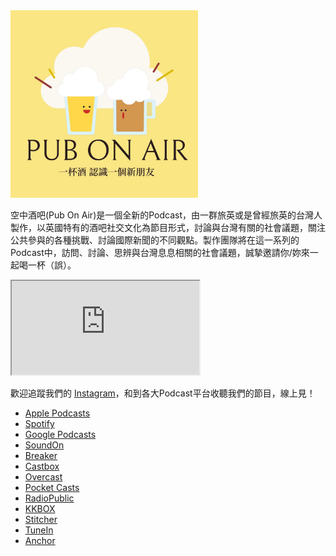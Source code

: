 <img src="pubonair.jpg" width=300>
<p>空中酒吧(Pub On Air)是一個全新的Podcast，由一群旅英或是曾經旅英的台灣人製作，以英國特有的酒吧社交文化為節目形式，討論與台灣有關的社會議題，關注公共參與的各種挑戰、討論國際新聞的不同觀點。製作團隊將在這一系列的Podcast中，訪問、討論、思辨與台灣息息相關的社會議題，誠摯邀請你/妳來一起喝一杯（誤）。</p>

<iframe src="https://embed.podcasts.apple.com/us/podcast/%E7%A9%BA%E4%B8%AD%E9%85%92%E5%90%A7-pub-on-air/id1528970071?itsct=podcast_box&amp;itscg=30200"></iframe>

歡迎追蹤我們的 [Instagram](http://instagram.com/pubonair)，和到各大Podcast平台收聽我們的節目，線上見！
- [Apple Podcasts](https://podcasts.apple.com/gb/podcast/%E7%A9%BA%E4%B8%AD%E9%85%92%E5%90%A7-pub-on-air/id1528970071)
- [Spotify](https://open.spotify.com/show/1C3IMFgUTvSi4yowKf1ijF)
- [Google Podcasts](https://podcasts.google.com/feed/aHR0cHM6Ly9hbmNob3IuZm0vcy8zMjYxNjY2MC9wb2RjYXN0L3Jzcw)
- [SoundOn](https://player.soundon.fm/p/ea5c2de7-62f5-45d1-ac89-40621cd571b8)
- [Breaker](https://www.breaker.audio/kong-zhong-jiu-ba-pub-on-air)
- [Castbox](https://castbox.fm/channel/id3234392)
- [Overcast](https://overcast.fm/p2204484-DNy9mX)
- [Pocket Casts](https://pca.st/8j4nosax)
- [RadioPublic](https://radiopublic.com/pub-on-air-WdJngj)
- [KKBOX](https://podcast.kkbox.com/channel/LaUEgK8O4jH_piqf00)
- [Stitcher](https://www.stitcher.com/podcast/pub-on-air)
- [TuneIn](https://tunein.com/podcasts/News--Politics-Podcasts/Pub-On-Air-p1360455/)
- [Anchor](https://anchor.fm/pub-on-air)
